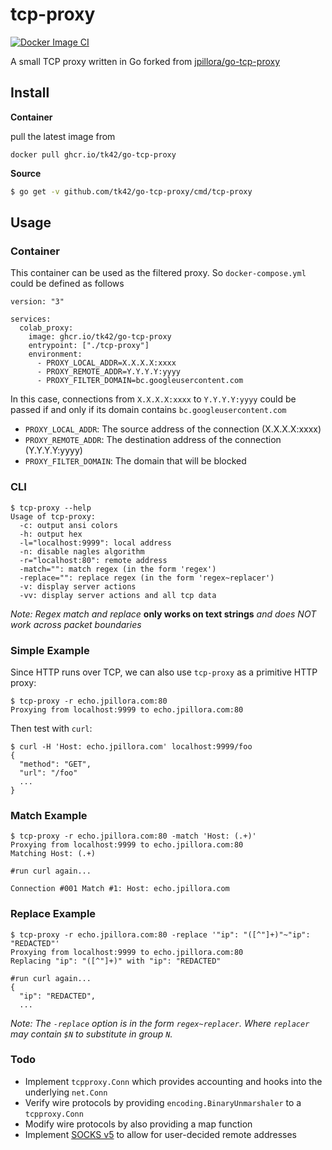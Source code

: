# tcp-proxy

[![Docker Image CI](https://github.com/tk42/go-tcp-proxy/actions/workflows/action.yml/badge.svg)](https://github.com/tk42/go-tcp-proxy/actions/workflows/action.yml)

A small TCP proxy written in Go forked from [jpillora/go-tcp-proxy](https://github.com/jpillora/go-tcp-proxy)

## Install

**Container**

pull the latest image from 
```
docker pull ghcr.io/tk42/go-tcp-proxy
```

**Source**

``` sh
$ go get -v github.com/tk42/go-tcp-proxy/cmd/tcp-proxy
```

## Usage
### Container
This container can be used as the filtered proxy. So ```docker-compose.yml``` could be defined as follows
```
version: "3"

services:
  colab_proxy:
    image: ghcr.io/tk42/go-tcp-proxy
    entrypoint: ["./tcp-proxy"]
    environment:
      - PROXY_LOCAL_ADDR=X.X.X.X:xxxx
      - PROXY_REMOTE_ADDR=Y.Y.Y.Y:yyyy
      - PROXY_FILTER_DOMAIN=bc.googleusercontent.com
```
In this case, connections from ```X.X.X.X:xxxx``` to ````Y.Y.Y.Y:yyyy```` could be passed if and only if its domain contains ```bc.googleusercontent.com```
 + ```PROXY_LOCAL_ADDR```: The source address of the connection (X.X.X.X:xxxx)
 + ```PROXY_REMOTE_ADDR```: The destination address of the connection  (Y.Y.Y.Y:yyyy)
 + ```PROXY_FILTER_DOMAIN```: The domain that will be blocked


### CLI
```
$ tcp-proxy --help
Usage of tcp-proxy:
  -c: output ansi colors
  -h: output hex
  -l="localhost:9999": local address
  -n: disable nagles algorithm
  -r="localhost:80": remote address
  -match="": match regex (in the form 'regex')
  -replace="": replace regex (in the form 'regex~replacer')
  -v: display server actions
  -vv: display server actions and all tcp data
```

*Note: Regex match and replace*
**only works on text strings**
*and does NOT work across packet boundaries*

### Simple Example

Since HTTP runs over TCP, we can also use `tcp-proxy` as a primitive HTTP proxy:

```
$ tcp-proxy -r echo.jpillora.com:80
Proxying from localhost:9999 to echo.jpillora.com:80
```

Then test with `curl`:

```
$ curl -H 'Host: echo.jpillora.com' localhost:9999/foo
{
  "method": "GET",
  "url": "/foo"
  ...
}
```

### Match Example

```
$ tcp-proxy -r echo.jpillora.com:80 -match 'Host: (.+)'
Proxying from localhost:9999 to echo.jpillora.com:80
Matching Host: (.+)

#run curl again...

Connection #001 Match #1: Host: echo.jpillora.com
```

### Replace Example

```
$ tcp-proxy -r echo.jpillora.com:80 -replace '"ip": "([^"]+)"~"ip": "REDACTED"'
Proxying from localhost:9999 to echo.jpillora.com:80
Replacing "ip": "([^"]+)" with "ip": "REDACTED"
```

```
#run curl again...
{
  "ip": "REDACTED",
  ...
```

*Note: The `-replace` option is in the form `regex~replacer`. Where `replacer` may contain `$N` to substitute in group `N`.*

### Todo

* Implement `tcpproxy.Conn` which provides accounting and hooks into the underlying `net.Conn`
* Verify wire protocols by providing `encoding.BinaryUnmarshaler` to a `tcpproxy.Conn`
* Modify wire protocols by also providing a map function
* Implement [SOCKS v5](https://www.ietf.org/rfc/rfc1928.txt) to allow for user-decided remote addresses
